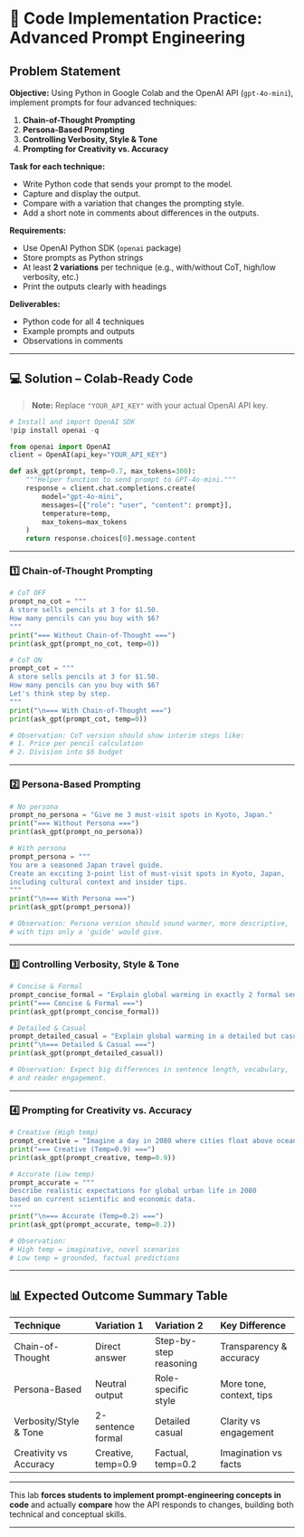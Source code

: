 # 📝 **Code Implementation Practice: Advanced Prompt Engineering**

## **Problem Statement**

**Objective:**
Using Python in Google Colab and the OpenAI API (`gpt-4o-mini`), implement prompts for four advanced techniques:

1. **Chain-of-Thought Prompting**
2. **Persona-Based Prompting**
3. **Controlling Verbosity, Style \& Tone**
4. **Prompting for Creativity vs. Accuracy**

**Task for each technique:**

- Write Python code that sends your prompt to the model.
- Capture and display the output.
- Compare with a variation that changes the prompting style.
- Add a short note in comments about differences in the outputs.

**Requirements:**

- Use OpenAI Python SDK (`openai` package)
- Store prompts as Python strings
- At least **2 variations** per technique (e.g., with/without CoT, high/low verbosity, etc.)
- Print the outputs clearly with headings

**Deliverables:**

- Python code for all 4 techniques
- Example prompts and outputs
- Observations in comments

***

## 💻 **Solution – Colab‑Ready Code**

> **Note:** Replace `"YOUR_API_KEY"` with your actual OpenAI API key.

```python
# Install and import OpenAI SDK
!pip install openai -q

from openai import OpenAI
client = OpenAI(api_key="YOUR_API_KEY")

def ask_gpt(prompt, temp=0.7, max_tokens=300):
    """Helper function to send prompt to GPT-4o-mini."""
    response = client.chat.completions.create(
        model="gpt-4o-mini",
        messages=[{"role": "user", "content": prompt}],
        temperature=temp,
        max_tokens=max_tokens
    )
    return response.choices[0].message.content
```


***

### **1️⃣ Chain-of-Thought Prompting**

```python
# CoT OFF
prompt_no_cot = """
A store sells pencils at 3 for $1.50.
How many pencils can you buy with $6?
"""
print("=== Without Chain-of-Thought ===")
print(ask_gpt(prompt_no_cot, temp=0))

# CoT ON
prompt_cot = """
A store sells pencils at 3 for $1.50.
How many pencils can you buy with $6?
Let's think step by step.
"""
print("\n=== With Chain-of-Thought ===")
print(ask_gpt(prompt_cot, temp=0))

# Observation: CoT version should show interim steps like:
# 1. Price per pencil calculation
# 2. Division into $6 budget
```


***

### **2️⃣ Persona-Based Prompting**

```python
# No persona
prompt_no_persona = "Give me 3 must-visit spots in Kyoto, Japan."
print("=== Without Persona ===")
print(ask_gpt(prompt_no_persona))

# With persona
prompt_persona = """
You are a seasoned Japan travel guide.
Create an exciting 3-point list of must-visit spots in Kyoto, Japan,
including cultural context and insider tips.
"""
print("\n=== With Persona ===")
print(ask_gpt(prompt_persona))

# Observation: Persona version should sound warmer, more descriptive,
# with tips only a 'guide' would give.
```


***

### **3️⃣ Controlling Verbosity, Style \& Tone**

```python
# Concise & Formal
prompt_concise_formal = "Explain global warming in exactly 2 formal sentences."
print("=== Concise & Formal ===")
print(ask_gpt(prompt_concise_formal))

# Detailed & Casual
prompt_detailed_casual = "Explain global warming in a detailed but casual, friendly tone."
print("\n=== Detailed & Casual ===")
print(ask_gpt(prompt_detailed_casual))

# Observation: Expect big differences in sentence length, vocabulary,
# and reader engagement.
```


***

### **4️⃣ Prompting for Creativity vs. Accuracy**

```python
# Creative (High temp)
prompt_creative = "Imagine a day in 2080 where cities float above oceans. Describe creatively."
print("=== Creative (Temp=0.9) ===")
print(ask_gpt(prompt_creative, temp=0.9))

# Accurate (Low temp)
prompt_accurate = """
Describe realistic expectations for global urban life in 2080
based on current scientific and economic data.
"""
print("\n=== Accurate (Temp=0.2) ===")
print(ask_gpt(prompt_accurate, temp=0.2))

# Observation:
# High temp = imaginative, novel scenarios
# Low temp = grounded, factual predictions
```


***

## **📊 Expected Outcome Summary Table**

| Technique | Variation 1 | Variation 2 | Key Difference |
| :-- | :-- | :-- | :-- |
| Chain-of-Thought | Direct answer | Step-by-step reasoning | Transparency \& accuracy |
| Persona-Based | Neutral output | Role-specific style | More tone, context, tips |
| Verbosity/Style \& Tone | 2-sentence formal | Detailed casual | Clarity vs engagement |
| Creativity vs Accuracy | Creative, temp=0.9 | Factual, temp=0.2 | Imagination vs facts |


***

This lab **forces students to implement prompt-engineering concepts in code** and actually **compare** how the API responds to changes, building both technical and conceptual skills.

***

